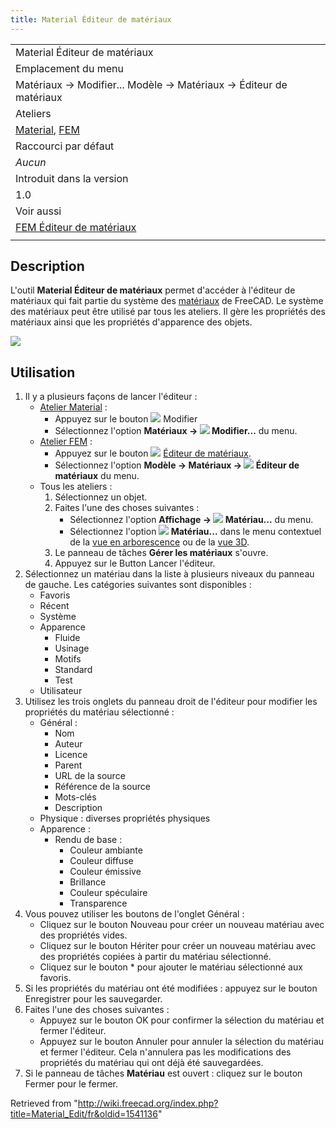 ```yaml
---
title: Material Éditeur de matériaux
---
```

|  |
| --- |
| Material Éditeur de matériaux |
| Emplacement du menu |
| Matériaux → Modifier... Modèle → Matériaux → Éditeur de matériaux |
| Ateliers |
| [Material](/Material_Workbench/fr "Material Workbench/fr"), [FEM](/FEM_Workbench/fr "FEM Workbench/fr") |
| Raccourci par défaut |
| *Aucun* |
| Introduit dans la version |
| 1.0 |
| Voir aussi |
| [FEM Éditeur de matériaux](/FEM_MaterialEditor/fr "FEM MaterialEditor/fr") |
|  |

## Description

L'outil **Material Éditeur de matériaux** permet d'accéder à l'éditeur de matériaux qui fait partie du système des [matériaux](/index.php?title=Material/fr&action=edit&redlink=1 "Material/fr (page does not exist)") de FreeCAD. Le système des matériaux peut être utilisé par tous les ateliers. Il gère les propriétés des matériaux ainsi que les propriétés d'apparence des objets.

![](/images/Material_Edit_Dialog.png)

## Utilisation

1. Il y a plusieurs façons de lancer l'éditeur :
   * [Atelier Material](/Material_Workbench/fr "Material Workbench/fr") :
     + Appuyez sur le bouton ![](/images/Material_Edit.svg) Modifier
     + Sélectionnez l'option **Matériaux → ![](/images/Material_Edit.svg) Modifier...** du menu.
   * [Atelier FEM](/FEM_Workbench/fr "FEM Workbench/fr") :
     + Appuyez sur le bouton ![](/images/FEM_MaterialEditor.svg) [Éditeur de matériaux](/FEM_MaterialEditor/fr "FEM MaterialEditor/fr").
     + Sélectionnez l'option **Modèle → Matériaux → ![](/images/FEM_MaterialEditor.svg) Éditeur de matériaux** du menu.
   * Tous les ateliers :
     1. Sélectionnez un objet.
     2. Faites l'une des choses suivantes :
        + Sélectionnez l'option **Affichage → ![](/images/Material_Edit.svg) Matériau...** du menu.
        + Sélectionnez l'option **![](/images/Material_Edit.svg) Matériau...** dans le menu contextuel de la [vue en arborescence](/Tree_view/fr "Tree view/fr") ou de la [vue 3D](/3D_view/fr "3D view/fr").
     3. Le panneau de tâches **Gérer les matériaux** s'ouvre.
     4. Appuyez sur le Button Lancer l'éditeur.
2. Sélectionnez un matériau dans la liste à plusieurs niveaux du panneau de gauche. Les catégories suivantes sont disponibles :
   * Favoris
   * Récent
   * Système
   * Apparence
     + Fluide
     + Usinage
     + Motifs
     + Standard
     + Test
   * Utilisateur
3. Utilisez les trois onglets du panneau droit de l'éditeur pour modifier les propriétés du matériau sélectionné :
   * Général :
     + Nom
     + Auteur
     + Licence
     + Parent
     + URL de la source
     + Référence de la source
     + Mots-clés
     + Description
   * Physique : diverses propriétés physiques
   * Apparence :
     + Rendu de base :
       - Couleur ambiante
       - Couleur diffuse
       - Couleur émissive
       - Brillance
       - Couleur spéculaire
       - Transparence
4. Vous pouvez utiliser les boutons de l'onglet Général :
   * Cliquez sur le bouton Nouveau pour créer un nouveau matériau avec des propriétés vides.
   * Cliquez sur le bouton Hériter pour créer un nouveau matériau avec des propriétés copiées à partir du matériau sélectionné.
   * Cliquez sur le bouton \* pour ajouter le matériau sélectionné aux favoris.
5. Si les propriétés du matériau ont été modifiées : appuyez sur le bouton Enregistrer pour les sauvegarder.
6. Faites l'une des choses suivantes :
   * Appuyez sur le bouton OK pour confirmer la sélection du matériau et fermer l'éditeur.
   * Appuyez sur le bouton Annuler pour annuler la sélection du matériau et fermer l'éditeur. Cela n'annulera pas les modifications des propriétés du matériau qui ont déjà été sauvegardées.
7. Si le panneau de tâches **Matériau** est ouvert : cliquez sur le bouton Fermer pour le fermer.

Retrieved from "<http://wiki.freecad.org/index.php?title=Material_Edit/fr&oldid=1541136>"